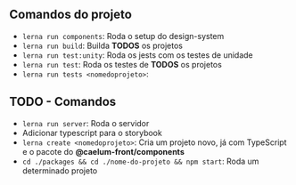 ## Comandos do projeto
- `lerna run components`: Roda o setup do design-system
- `lerna run build`: Builda **TODOS** os projetos
- `lerna run test:unity`: Roda os jests com os testes de unidade 
- `lerna run test`: Roda os testes de **TODOS** os projetos
- `lerna run tests <nomedoprojeto>`: 

## TODO - Comandos

- `lerna run server`: Roda o servidor
- Adicionar typescript para o storybook
- `lerna create <nomedoprojeto>`: Cria um projeto novo, já com TypeScript e o pacote do **@caelum-front/components**
- `cd ./packages && cd ./nome-do-projeto && npm start`: Roda um determinado projeto